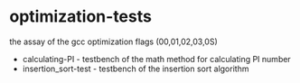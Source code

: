 # optimization-tests
the assay of the gcc optimization flags (00,01,02,03,0S)

- calculating-PI - testbench of the math method for calculating PI number
- insertion_sort-test - testbench of the insertion sort algorithm 